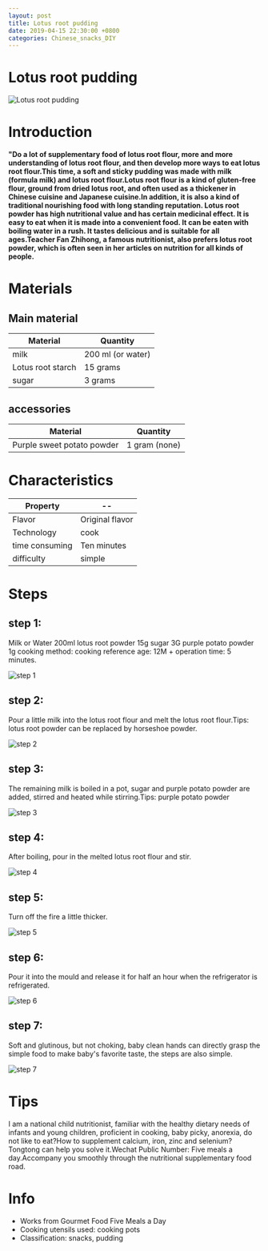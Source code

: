 ```yaml
---
layout: post
title: Lotus root pudding
date: 2019-04-15 22:30:00 +0800
categories: Chinese_snacks_DIY
---
```


# Lotus root pudding

![Lotus root pudding]({{site.baseurl}}/img/416036/416036.jpg)

# Introduction

**"Do a lot of supplementary food of lotus root flour, more and more understanding of lotus root flour, and then develop more ways to eat lotus root flour.This time, a soft and sticky pudding was made with milk (formula milk) and lotus root flour.Lotus root flour is a kind of gluten-free flour, ground from dried lotus root, and often used as a thickener in Chinese cuisine and Japanese cuisine.In addition, it is also a kind of traditional nourishing food with long standing reputation. Lotus root powder has high nutritional value and has certain medicinal effect. It is easy to eat when it is made into a convenient food. It can be eaten with boiling water in a rush. It tastes delicious and is suitable for all ages.Teacher Fan Zhihong, a famous nutritionist, also prefers lotus root powder, which is often seen in her articles on nutrition for all kinds of people.**

# Materials


## Main material

Material|Quantity
--|--
milk|200 ml (or water)
Lotus root starch|15 grams
sugar|3 grams

## accessories

Material|Quantity
--|--
Purple sweet potato powder|1 gram (none)

# Characteristics

Property|--
--|--
Flavor|Original flavor
Technology|cook
time consuming|Ten minutes
difficulty|simple

# Steps

## step 1:

Milk or Water 200ml lotus root powder 15g sugar 3G purple potato powder 1g cooking method: cooking reference age: 12M + operation time: 5 minutes.

![step 1]({{site.baseurl}}/img/416036/1.jpg)

## step 2:

Pour a little milk into the lotus root flour and melt the lotus root flour.Tips: lotus root powder can be replaced by horseshoe powder.

![step 2]({{site.baseurl}}/img/416036/2.jpg)

## step 3:

The remaining milk is boiled in a pot, sugar and purple potato powder are added, stirred and heated while stirring.Tips: purple potato powder

![step 3]({{site.baseurl}}/img/416036/3.jpg)

## step 4:

After boiling, pour in the melted lotus root flour and stir.

![step 4]({{site.baseurl}}/img/416036/4.jpg)

## step 5:

Turn off the fire a little thicker.

![step 5]({{site.baseurl}}/img/416036/5.jpg)

## step 6:

Pour it into the mould and release it for half an hour when the refrigerator is refrigerated.

![step 6]({{site.baseurl}}/img/416036/6.jpg)

## step 7:

Soft and glutinous, but not choking, baby clean hands can directly grasp the simple food to make baby's favorite taste, the steps are also simple.

![step 7]({{site.baseurl}}/img/416036/7.jpg)

# Tips

I am a national child nutritionist, familiar with the healthy dietary needs of infants and young children, proficient in cooking, baby picky, anorexia, do not like to eat?How to supplement calcium, iron, zinc and selenium? Tongtong can help you solve it.Wechat Public Number: Five meals a day.Accompany you smoothly through the nutritional supplementary food road.

# Info

- Works from Gourmet Food Five Meals a Day
- Cooking utensils used: cooking pots
- Classification: snacks, pudding